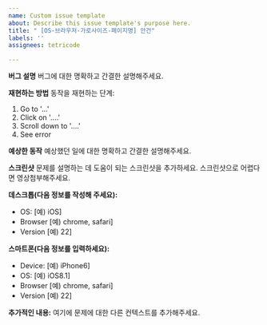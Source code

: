 ```yaml
---
name: Custom issue template
about: Describe this issue template's purpose here.
title: " [OS-브라우저-가로사이즈-페이지명] 안건"
labels: ''
assignees: tetricode

---
```


**버그 설명**
버그에 대한 명확하고 간결한 설명해주세요.

**재현하는 방법**
동작을 재현하는 단계:
1. Go to '...'
2. Click on '....'
3. Scroll down to '....'
4. See error

**예상한 동작**
예상했던 일에 대한 명확하고 간결한 설명해주세요.

**스크린샷**
 문제를 설명하는 데 도움이 되는 스크린샷을 추가하세요. 스크린샷으로 어렵다면 영상첨부해주세요.

**데스크톱(다음 정보를 작성해 주세요):**
 - OS: [예) iOS]
 - Browser [예) chrome, safari]
 - Version [예) 22]

**스마트폰(다음 정보를 입력하세요):**
 - Device: [예) iPhone6]
 - OS: [예) iOS8.1]
 - Browser [예) chrome, safari]
 - Version [예) 22]

**추가적인 내용:**
여기에 문제에 대한 다른 컨텍스트를 추가해주세요.
